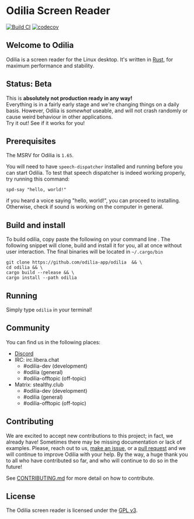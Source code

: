 # Odilia Screen Reader

[![Build CI](https://github.com/odilia-app/odilia/actions/workflows/ci.yml/badge.svg)](https://github.com/odilia-app/odilia/actions)
[![codecov](https://codecov.io/gh/odilia-app/odilia/branch/main/graph/badge.svg?token=BM4SQ9BLK4)](https://codecov.io/gh/odilia-app/odilia)

## Welcome to Odilia

Odilia is a screen reader for the Linux desktop.
It's written in [Rust](https://rust-lang.org), for maximum performance and stability.

## Status: Beta

This is **absolutely not production ready in any way!**  
Everything is in a fairly early stage and we're changing things on a daily basis.
However, Odilia is _somewhat_ useable, and will not crash randomly or cause weird behaviour in other applications.  
Try it out! See if it works for you!

## Prerequisites

The MSRV for Odilia is `1.65`.

You will need to have `speech-dispatcher` installed and running before you can start Odilia.
To test that speech dispatcher is indeed working properly, try running this command:

```shell
spd-say "hello, world!"
```

if you heard a voice saying "hello, world!", you can proceed to installing.
Otherwise, check if sound is working on the computer in general.

## Build and install

To build odilia, copy paste the following on your command line . The following snippet will clone, build and install it for you, all at once without user interaction. The final binaries will be located in `~/.cargo/bin`

```shell
git clone https://github.com/odilia-app/odilia  && \
cd odilia && \
cargo build --release && \
cargo install --path odilia
```

## Running

Simply type `odilia` in your terminal!

## Community

You can find us in the following places:

- [Discord](https://discord.gg/RVpRb9nS6K)
- IRC: irc.libera.chat
  - #odilia-dev (development)
  - #odilia (general)
  - #odilia-offtopic (off-topic)
- Matrix: stealthy.club
  - #odilia-dev (development)
  - #odilia (general)
  - #odilia-offtopic (off-topic)

## Contributing

We are excited to accept new contributions to this project; in fact, we already have! Sometimes there may be missing documentation or lack of examples. Please, reach out to us, [make an issue](https://github.com/odilia-app/odilia), or a [pull request](https://github.com/odilia-app/odilia/pulls) and we will continue to improve Odilia with your help. By the way, a huge thank you to all who have contributed so far, and who will continue to do so in the future!

See [CONTRIBUTING.md](./CONTRIBUTING.md) for more detail on how to contribute.

## License

The Odilia screen reader is licensed under the [GPL v3](https://www.gnu.org/licenses/gpl-3.0.html).

